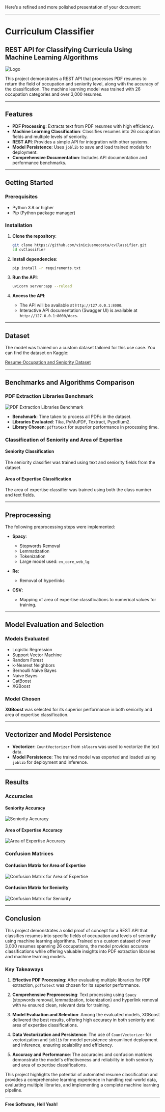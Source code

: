 Here’s a refined and more polished presentation of your document:

---

# Curriculum Classifier

## REST API for Classifying Curricula Using Machine Learning Algorithms

![Logo](https://irede.org.br/assets/logo_irede_home-VlpXW9hL.png)

This project demonstrates a REST API that processes PDF resumes to return the field of occupation and seniority level, along with the accuracy of the classification. The machine learning model was trained with 26 occupation categories and over 3,000 resumes.

---

## Features

- **PDF Processing**: Extracts text from PDF resumes with high efficiency.
- **Machine Learning Classification**: Classifies resumes into 26 occupation fields and multiple levels of seniority.
- **REST API**: Provides a simple API for integration with other systems.
- **Model Persistence**: Uses `joblib` to save and load trained models for deployment.
- **Comprehensive Documentation**: Includes API documentation and performance benchmarks.

---

## Getting Started

### Prerequisites

- Python 3.8 or higher
- Pip (Python package manager)

### Installation

1. **Clone the repository**:
   ```bash
   git clone https://github.com/viniciusmecosta/cvClassifier.git
   cd cvClassifier
   ```

2. **Install dependencies**:
   ```bash
   pip install -r requirements.txt
   ```

3. **Run the API**:
   ```bash
   uvicorn server:app --reload
   ```

4. **Access the API**:
   - The API will be available at `http://127.0.0.1:8000`.
   - Interactive API documentation (Swagger UI) is available at `http://127.0.0.1:8000/docs`.

---

## Dataset

The model was trained on a custom dataset tailored for this use case. You can find the dataset on Kaggle:

[Resume Occupation and Seniority Dataset](https://www.kaggle.com/datasets/danicardeal/resume-occupation-and-seniority)

---

## Benchmarks and Algorithms Comparison

### PDF Extraction Libraries Benchmark

![PDF Extraction Libraries Benchmark](metadata/img/pdf_libs.png)

- **Benchmark**: Time taken to process all PDFs in the dataset.
- **Libraries Evaluated**: Tika, PyMuPDF, Textract, Pypdfium2.
- **Library Chosen**: `pdftotext` for superior performance in processing time.

### Classification of Seniority and Area of Expertise

#### Seniority Classification
The seniority classifier was trained using text and seniority fields from the dataset.

#### Area of Expertise Classification
The area of expertise classifier was trained using both the class number and text fields.

---

## Preprocessing

The following preprocessing steps were implemented:

- **Spacy**:
  - Stopwords Removal
  - Lemmatization
  - Tokenization
  - Large model used: `en_core_web_lg`

- **Re**:
  - Removal of hyperlinks

- **CSV**:
  - Mapping of area of expertise classifications to numerical values for training.

---

## Model Evaluation and Selection

### Models Evaluated
- Logistic Regression
- Support Vector Machine
- Random Forest
- k-Nearest Neighbors
- Bernoulli Naive Bayes
- Naive Bayes
- CatBoost
- XGBoost

### Model Chosen
**XGBoost** was selected for its superior performance in both seniority and area of expertise classification.

---

## Vectorizer and Model Persistence

- **Vectorizer**: `CountVectorizer` from `sklearn` was used to vectorize the text data.
- **Model Persistence**: The trained model was exported and loaded using `joblib` for deployment and inference.

---

## Results

### Accuracies

#### Seniority Accuracy
![Seniority Accuracy](metadata/img/accuracies_senior.png)

#### Area of Expertise Accuracy
![Area of Expertise Accuracy](metadata/img/accuracies_class.png)

### Confusion Matrices

#### Confusion Matrix for Area of Expertise
![Confusion Matrix for Area of Expertise](metadata/img/confusion_matrix_class.png)

#### Confusion Matrix for Seniority
![Confusion Matrix for Seniority](metadata/img/confusion_matrix_senior.png)

---

## Conclusion

This project demonstrates a solid proof of concept for a REST API that classifies resumes into specific fields of occupation and levels of seniority using machine learning algorithms. Trained on a custom dataset of over 3,000 resumes spanning 26 occupations, the model provides accurate classifications while offering valuable insights into PDF extraction libraries and machine learning models.

### Key Takeaways

1. **Effective PDF Processing**: After evaluating multiple libraries for PDF extraction, `pdftotext` was chosen for its superior performance.
   
2. **Comprehensive Preprocessing**: Text processing using `Spacy` (stopwords removal, lemmatization, tokenization) and hyperlink removal with `Re` ensured clean, relevant data for training.

3. **Model Evaluation and Selection**: Among the evaluated models, XGBoost delivered the best results, offering high accuracy in both seniority and area of expertise classifications.

4. **Data Vectorization and Persistence**: The use of `CountVectorizer` for vectorization and `joblib` for model persistence streamlined deployment and inference, ensuring scalability and efficiency.

5. **Accuracy and Performance**: The accuracies and confusion matrices demonstrate the model's effectiveness and reliability in both seniority and area of expertise classifications.

This project highlights the potential of automated resume classification and provides a comprehensive learning experience in handling real-world data, evaluating multiple libraries, and implementing a complete machine learning pipeline.

---

**Free Software, Hell Yeah!**